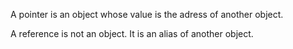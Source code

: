 A pointer is an object whose value is the adress of another object.

A reference is not an object. It is an alias of another object.
